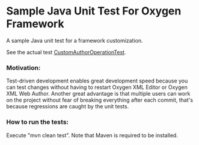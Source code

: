 # Sample Java Unit Test For Oxygen Framework

A sample Java unit test for a framework customization.

See the actual test [CustomAuthorOperationTest](src/test/java/com/oxygenxml/samples/SampleTest.java).

### Motivation:
Test-driven development enables great development speed because you can test changes without having to restart Oxygen XML Editor or Oxygen XML Web Author.
Another great advantage is that multiple users can work on the project without fear of breaking everything after each commit, that's because regressions are caught by the unit tests.


### How to run the tests:
Execute "mvn clean test". Note that Maven is required to be installed.
